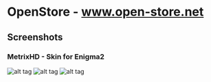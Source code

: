 OpenStore - www.open-store.net
=========

## Screenshots

### MetrixHD - Skin for Enigma2 
![alt tag](http://open-store.net/info/Screenshots/Skin/Menu.jpg?raw=true)
![alt tag](http://open-store.net/info/Screenshots/Skin/ChannelList.jpg?raw=true)
![alt tag](http://open-store.net/info/Screenshots/Skin/InfoBar.jpg?raw=true)
